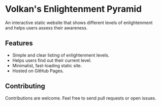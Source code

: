 # Volkan's Enlightenment Pyramid

An interactive static website that shows different levels of enlightenment and helps users assess their awareness.

## Features

- Simple and clear listing of enlightenment levels.
- Helps users find out their current level.
- Minimalist, fast-loading static site.
- Hosted on GitHub Pages.

## Contributing

Contributions are welcome. Feel free to send pull requests or open issues.
